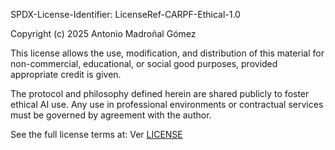 SPDX-License-Identifier: LicenseRef-CARPF-Ethical-1.0

Copyright (c) 2025 Antonio Madroñal Gómez

This license allows the use, modification, and distribution of this material for non-commercial, educational, or social good purposes, provided appropriate credit is given.

The protocol and philosophy defined herein are shared publicly to foster ethical AI use. Any use in professional environments or contractual services must be governed by agreement with the author.

See the full license terms at:
Ver [LICENSE](https://github.com/hubCARPF/protocoloCARPF-etico-humanIA/blob/master/LICENSE.md)
